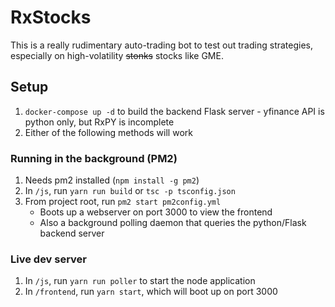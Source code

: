 # RxStocks

This is a really rudimentary auto-trading bot to test out trading strategies, especially on high-volatility ~~stonks~~ stocks like GME.

## Setup

1. `docker-compose up -d` to build the backend Flask server - yfinance API is python only, but RxPY is incomplete
1. Either of the following methods will work

### Running in the background (PM2)

1. Needs pm2 installed (`npm install -g pm2`)
1. In `/js`, run `yarn run build` or `tsc -p tsconfig.json` 
1. From project root, run `pm2 start pm2config.yml`
   * Boots up a webserver on port 3000 to view the frontend
   * Also a background polling daemon that queries the python/Flask backend server

### Live dev server
1. In `/js`, run `yarn run poller` to start the node application
1. In `/frontend`, run `yarn start`, which will boot up on port 3000